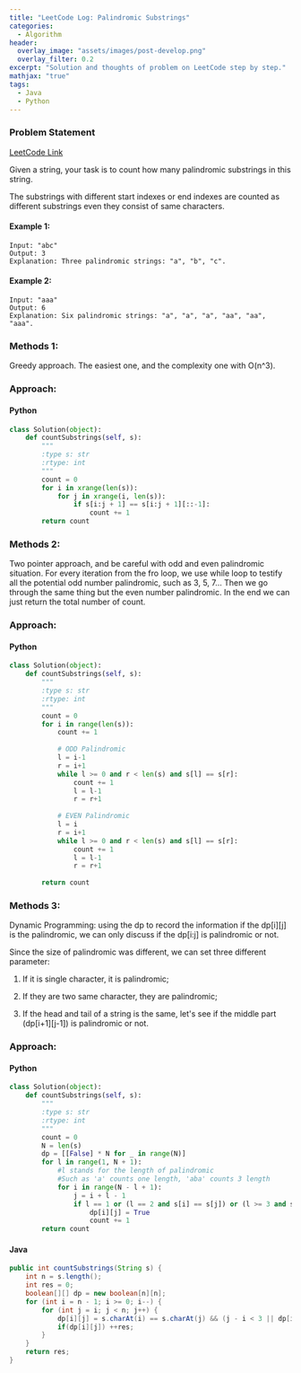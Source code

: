 ```yaml
---
title: "LeetCode Log: Palindromic Substrings"
categories:
  - Algorithm
header:
  overlay_image: "assets/images/post-develop.png"
  overlay_filter: 0.2
excerpt: "Solution and thoughts of problem on LeetCode step by step."
mathjax: "true"
tags:
  - Java
  - Python
---
```


### Problem Statement

[LeetCode Link](https://leetcode.com/problems/palindromic-substrings/)

Given a string, your task is to count how many palindromic substrings in this string.

The substrings with different start indexes or end indexes are counted as different substrings even they consist of same characters.

#### Example 1:

```
Input: "abc"
Output: 3
Explanation: Three palindromic strings: "a", "b", "c".
```

#### Example 2:

```
Input: "aaa"
Output: 6
Explanation: Six palindromic strings: "a", "a", "a", "aa", "aa", "aaa".
```

### Methods 1:

Greedy approach. The easiest one, and the complexity one with O(n^3).

### Approach:

#### Python

```python
class Solution(object):
    def countSubstrings(self, s):
        """
        :type s: str
        :rtype: int
        """
        count = 0
        for i in xrange(len(s)):
            for j in xrange(i, len(s)):
                if s[i:j + 1] == s[i:j + 1][::-1]:
                    count += 1
        return count
```

### Methods 2:

Two pointer approach, and be careful with odd and even palindromic situation. For every iteration from the fro loop, we use while loop to testify all the potential odd number palindromic, such as 3, 5, 7... Then we go through the same thing but the even number palindromic. In the end we can just return the total number of count.

### Approach:

#### Python

```python
class Solution(object):
    def countSubstrings(self, s):
        """
        :type s: str
        :rtype: int
        """
        count = 0
        for i in range(len(s)):
            count += 1
            
            # ODD Palindromic
            l = i-1
            r = i+1
            while l >= 0 and r < len(s) and s[l] == s[r]:
                count += 1
                l = l-1
                r = r+1
                
            # EVEN Palindromic
            l = i
            r = i+1
            while l >= 0 and r < len(s) and s[l] == s[r]:
                count += 1
                l = l-1
                r = r+1
                
        return count
```

### Methods 3:

Dynamic Programming: using the dp to record the information if the dp[i][j] is the palindromic, we can only discuss if the dp[i:j] is palindromic or not.

Since the size of palindromic was different, we can set three different parameter:

1. If it is single character, it is palindromic;

2. If they are two same character, they are palindromic;

3. If the head and tail of a string is the same, let's see if the middle part (dp[i+1][j-1]) is palindromic or not.

### Approach:

#### Python

```python
class Solution(object):
    def countSubstrings(self, s):
        """
        :type s: str
        :rtype: int
        """
        count = 0
        N = len(s)
        dp = [[False] * N for _ in range(N)]
        for l in range(1, N + 1): 
            #l stands for the length of palindromic
            #Such as 'a' counts one length, 'aba' counts 3 length
            for i in range(N - l + 1):
                j = i + l - 1
                if l == 1 or (l == 2 and s[i] == s[j]) or (l >= 3 and s[i] == s[j] and dp[i + 1][j - 1]):
                    dp[i][j] = True
                    count += 1
        return count
```

#### Java

```java
public int countSubstrings(String s) {
    int n = s.length();
    int res = 0;
    boolean[][] dp = new boolean[n][n];
    for (int i = n - 1; i >= 0; i--) {
        for (int j = i; j < n; j++) {
            dp[i][j] = s.charAt(i) == s.charAt(j) && (j - i < 3 || dp[i + 1][j - 1]);
            if(dp[i][j]) ++res;
        }
    }
    return res;
}
```
